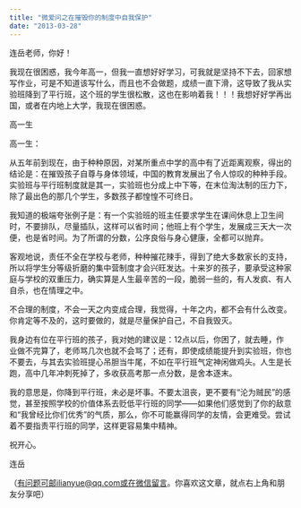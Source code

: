 ```yaml
---
title: "微爱问之在摧毁你的制度中自我保护"
date: "2013-03-28"
---
```


连岳老师，你好！

我现在很困惑，我今年高一，但我一直想好好学习，可我就是坚持不下去，回家想写作业，可是不知道该写什么，而且也不会做题，成绩一直下滑，这导致了我从实验班降到了平行班，这个班的学生很松散，这也在影响着我！！！我想好好学再出国，或者在内地上大学，我现在很困惑。

高一生

高一生：

从五年前到现在，由于种种原因，对某所重点中学的高中有了近距离观察，得出的结论是：在摧毁孩子自尊与身体领域，中国的教育发展出了令人惊叹的种种手段。实验班与平行班制度就是其一，实验班也分成上中下等，在末位淘汰制的压力下，除了最出色的那几个学生，多数孩子都惶惶不可终日。

我知道的极端夸张例子是：有一个实验班的班主任要求学生在课间休息上卫生间时，不要排队，尽量插队，这样可以省时间；他班上有个学生，发展成三天大一次便，也是省时间。为了所谓的分数，公序良俗与身心健康，全都可以抛弃。

客观地说，责任不全在学校与老师，种种摧花辣手，得到了绝大多数家长的支持，所以将学生分等级折磨的集中营制度才会兴旺发达。十来岁的孩子，要承受这种家庭与学校的双重压力，确实算是人生最辛苦的一段，脆弱一些的，有人发疯、有人自杀，也在情理之中。

不合理的制度，不会一天之内变成合理，我觉得，十年之内，都不会有什么改变。你肯定等不及的，这时要做的，就是尽量保护自己，不自我毁灭。

我身边有位在平行班的孩子，我对她的建议是：12点以后，你困了，就去睡，作业做不完算了，老师骂几次也就不会骂了；还有，即使成绩能提升到实验班，你也不要去，与其去实验班提心吊胆当牛尾，不如在平行班气定神闲做鸡头。人生是长跑，高中几年冲刺死掉了，多收获高考那一点分数，是舍本逐末。

我的意思是，你降到平行班，未必是坏事。不要太沮丧，更不要有“沦为贼民”的感觉，甚至按照学校的价值体系去贬低平行班的同学——如果他们感觉到了你的敌意和“我曾经比你们优秀”的气质，那么，你不可能赢得同学的友情，会更难受。尝试着不要指责平行班的同学，这样更容易集中精神。

祝开心。

连岳

（有问题可邮ilianyue@qq.com或在微信留言。你喜欢这文章，就点右上角和朋友分享吧）
